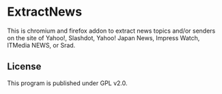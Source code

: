 ExtractNews
===========

This is chromium and firefox addon to extract news topics and/or senders on the site of Yahoo!, Slashdot, Yahoo! Japan News, Impress Watch, ITMedia NEWS, or Srad.

## License

This program is published under GPL v2.0.
